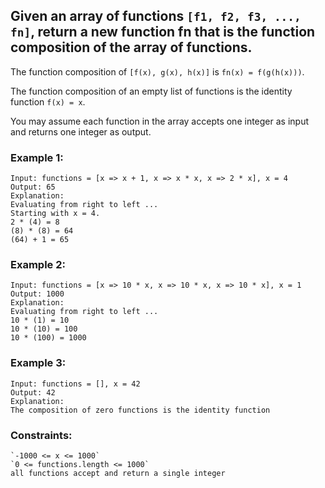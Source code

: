 ## Given an array of functions `[f1, f2, f3, ..., fn]`, return a new function fn that is the function composition of the array of functions.

The function composition of `[f(x), g(x), h(x)]` is `fn(x) = f(g(h(x)))`.

The function composition of an empty list of functions is the identity function `f(x) = x`.

You may assume each function in the array accepts one integer as input and returns one integer as output.

### Example 1:
    Input: functions = [x => x + 1, x => x * x, x => 2 * x], x = 4
    Output: 65
    Explanation:
    Evaluating from right to left ...
    Starting with x = 4.
    2 * (4) = 8
    (8) * (8) = 64
    (64) + 1 = 65


### Example 2:
    Input: functions = [x => 10 * x, x => 10 * x, x => 10 * x], x = 1
    Output: 1000
    Explanation:
    Evaluating from right to left ...
    10 * (1) = 10
    10 * (10) = 100
    10 * (100) = 1000

### Example 3:
    Input: functions = [], x = 42
    Output: 42
    Explanation:
    The composition of zero functions is the identity function

### Constraints:
    `-1000 <= x <= 1000`
    `0 <= functions.length <= 1000`
    all functions accept and return a single integer